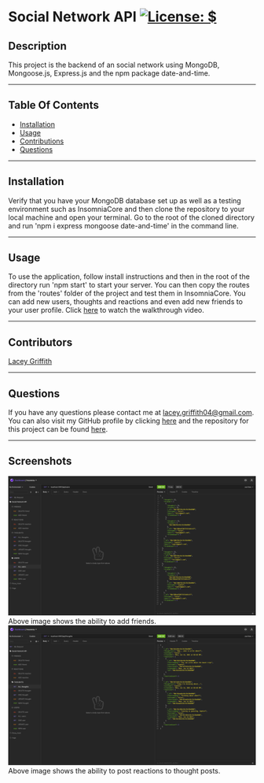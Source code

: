 # Social Network API [![License: $](https://img.shields.io/badge/License-MIT-brightgreen.svg)](https://opensource.org/licenses/MIT)

## Description
This project is the backend of an social network using MongoDB, Mongoose.js, Express.js and the npm package date-and-time.

----
## Table Of Contents
* [Installation](#installation)
* [Usage](#usage)
* [Contributions](#contributions)
* [Questions](#questions)

----
## Installation
Verify that you have your MongoDB database set up as well as a testing environment such as InsomniaCore and then clone the repository to your local machine and open your terminal. Go to the root of the cloned directory and run 'npm i express mongoose date-and-time' in the command line.

----
## Usage
To use the application, follow install instructions and then in the root of the directory run 'npm start' to start your server. You can then copy the routes from the 'routes' folder of the project and test them in InsomniaCore. You can add new users, thoughts and reactions and even add new friends to your user profile.
Click [here](https://drive.google.com/file/d/17PhBC08X3ui4H3AW9bhJjPzdIsa4Sq_I/view) to watch the walkthrough video.

----
## Contributors
[Lacey Griffith](https://github.com/lacey-griffith)

----
## Questions
If you have any questions please contact me at lacey.griffith04@gmail.com.
You can also visit my GitHub profile by clicking [here](https://github.com/lacey-griffith) and the repository for this project can be found [here](https://github.com/lacey-griffith/social_network).

----
## Screenshots

![Site Image](./images/friends.png)
Above image shows the ability to add friends.
![Site Image](./images/thoughts_reactions.png)
Above image shows the ability to post reactions to thought posts.